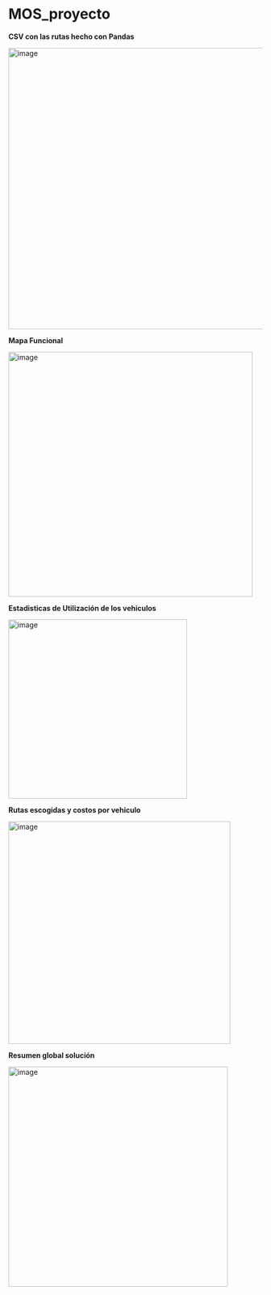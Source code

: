 # MOS_proyecto

**CSV con las rutas hecho con Pandas**

<img width="556" alt="image" src="https://github.com/user-attachments/assets/2535667d-81cf-4149-8311-55b40bb4d60f" />

**Mapa Funcional**

<img width="484" alt="image" src="https://github.com/user-attachments/assets/6edea465-b95f-47c3-a49e-e6a786def1d6" />

**Estadisticas de Utilización de los vehiculos**

<img width="354" alt="image" src="https://github.com/user-attachments/assets/f443302d-3bce-4e65-a592-ef2e20115bd0" />

**Rutas escogidas y costos por vehiculo**

<img width="440" alt="image" src="https://github.com/user-attachments/assets/7bf2d669-4d1d-4325-97b7-fac9cca91dbd" />

**Resumen global solución**

<img width="435" alt="image" src="https://github.com/user-attachments/assets/8d5acb7e-ac13-4d69-a684-91eceeac81ef" />
